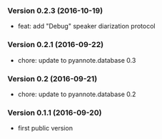 ### Version 0.2.3 (2016-10-19)

- feat: add "Debug" speaker diarization protocol

### Version 0.2.1 (2016-09-22)

- chore: update to pyannote.database 0.3

### Version 0.2 (2016-09-21)

  - chore: update to pyannote.database 0.2

### Version 0.1.1 (2016-09-20)

  - first public version
